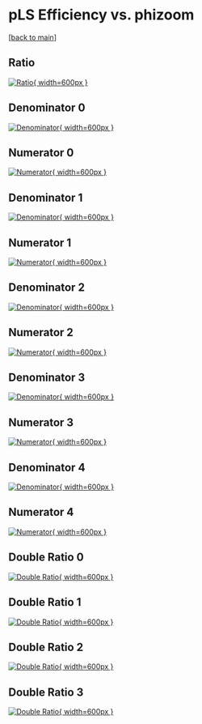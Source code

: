# pLS Efficiency vs. phizoom

[[back to main](./)]



## Ratio

[![Ratio](../mtv/var/pLS_vtr_13_1_eff_phizoom.png){ width=600px }](../mtv/var/pLS_vtr_13_1_eff_phizoom.pdf)

## Denominator 0

[![Denominator](../mtv/den/pLS_vtr_13_1_eff_phizoom_den0.png){ width=600px }](../mtv/den/pLS_vtr_13_1_eff_phizoom_den0.pdf)

## Numerator 0

[![Numerator](../mtv/num/pLS_vtr_13_1_eff_phizoom_num0.png){ width=600px }](../mtv/num/pLS_vtr_13_1_eff_phizoom_num0.pdf)

## Denominator 1

[![Denominator](../mtv/den/pLS_vtr_13_1_eff_phizoom_den1.png){ width=600px }](../mtv/den/pLS_vtr_13_1_eff_phizoom_den1.pdf)

## Numerator 1

[![Numerator](../mtv/num/pLS_vtr_13_1_eff_phizoom_num1.png){ width=600px }](../mtv/num/pLS_vtr_13_1_eff_phizoom_num1.pdf)

## Denominator 2

[![Denominator](../mtv/den/pLS_vtr_13_1_eff_phizoom_den2.png){ width=600px }](../mtv/den/pLS_vtr_13_1_eff_phizoom_den2.pdf)

## Numerator 2

[![Numerator](../mtv/num/pLS_vtr_13_1_eff_phizoom_num2.png){ width=600px }](../mtv/num/pLS_vtr_13_1_eff_phizoom_num2.pdf)

## Denominator 3

[![Denominator](../mtv/den/pLS_vtr_13_1_eff_phizoom_den3.png){ width=600px }](../mtv/den/pLS_vtr_13_1_eff_phizoom_den3.pdf)

## Numerator 3

[![Numerator](../mtv/num/pLS_vtr_13_1_eff_phizoom_num3.png){ width=600px }](../mtv/num/pLS_vtr_13_1_eff_phizoom_num3.pdf)

## Denominator 4

[![Denominator](../mtv/den/pLS_vtr_13_1_eff_phizoom_den4.png){ width=600px }](../mtv/den/pLS_vtr_13_1_eff_phizoom_den4.pdf)

## Numerator 4

[![Numerator](../mtv/num/pLS_vtr_13_1_eff_phizoom_num4.png){ width=600px }](../mtv/num/pLS_vtr_13_1_eff_phizoom_num4.pdf)

## Double Ratio 0

[![Double Ratio](../mtv/ratio/pLS_vtr_13_1_eff_phizoom_ratio0.png){ width=600px }](../mtv/ratio/pLS_vtr_13_1_eff_phizoom_ratio0.pdf)

## Double Ratio 1

[![Double Ratio](../mtv/ratio/pLS_vtr_13_1_eff_phizoom_ratio1.png){ width=600px }](../mtv/ratio/pLS_vtr_13_1_eff_phizoom_ratio1.pdf)

## Double Ratio 2

[![Double Ratio](../mtv/ratio/pLS_vtr_13_1_eff_phizoom_ratio2.png){ width=600px }](../mtv/ratio/pLS_vtr_13_1_eff_phizoom_ratio2.pdf)

## Double Ratio 3

[![Double Ratio](../mtv/ratio/pLS_vtr_13_1_eff_phizoom_ratio3.png){ width=600px }](../mtv/ratio/pLS_vtr_13_1_eff_phizoom_ratio3.pdf)

